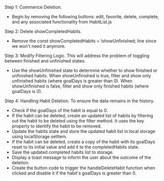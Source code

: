 Step 1: Commence Deletion.

- Begin by removing the following buttons:
edit, favorite, delete, complete, and any
associated functionality from HabitList.js

Step 2: Delete showCompletedHabits.

- Remove the const showCompletedHabits = 
!showUnfinished; line since we won't
need it anymore.

Step 3: Modify Filtering Logic. This will
address the problem of toggling between
finished and unfinished states.

- Use the showUnfinished state to determine
whether to show finished or unfinished habits.
When showUnfinished is true, filter and
show only unfinished habits (where goalDays
is greater than 0). When showUnfinished is
false, filter and show only finished habits
(where goalDays is 0).

Step 4: Handling Habit Deletion. To ensure 
the data remains in the history.

- Check if the goalDays of the habit is
equal to 0.
- If the habit can be deleted, create an
updated list of habits by filtering out the
habit to be deleted using the filter method.
It uses the key property to identify the
habit to be removed.
- Update the habits state and store the
updated habit list in local storage using
localStorage.setItem.
- If the habit can be deleted, create a
copy of the habit with its goalDays reset
to its initial value and add it to the
completedHabits state.
- Save the updated completed habits
list to storage.
- Display a toast message to inform the
user about the outcome of the deletion.
- Create the button code to trigger the
handleDeleteHabit function when clicked
and disable it if the habit's goalDays
is greater than 0.


